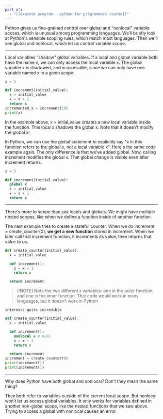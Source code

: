 ```yaml
---
part of:
  - "[[execute program - python for programmers course]]"
---
```


Python gives us fine-grained control over global and "nonlocal" variable access, which is unusual among programming languages. We'll briefly look at Python's sensible scoping rules, which match most languages. Then we'll see global and nonlocal, which let us control variable scope.

___

Local variables "shadow" global variables. If a local and global variable both have the name x, we can only access the local variable x. The global variable x is shadowed, and inaccessible, since we can only have one variable named x in a given scope.

```python
x = 5

def increment(initial_value):
  x = initial_value
  x = x + 1
  return x
incremented_x = increment(10)
print(x)
```

In the example above, x = initial_value creates a new local variable inside the function. This local x shadows the global x. Note that it doesn't modify the global x!

In Python, we can use the global statement to explicitly say "x in this function refers to the global x, not a local variable x". Here's the same code example again. The only difference is that we've added global. Now, calling increment modifies the global x. That global change is visible even after increment returns.

```python
x = 5

def increment(initial_value):
  global x
  x = initial_value
  x = x + 1
  return x
```

___

There's more to scope than just locals and globals. We might have multiple nested scopes, like when we define a function inside of another function.

The next example tries to create a stateful counter. When we do increment = create_counter(0), **we get a new function** stored in increment. When we later call that increment function, it increments its value, then returns that value to us.

```python
def create_counter(initial_value):
  x = initial_value

  def increment():
    x = x + 1
    return x

  return increment
```

> [!NOTE] Note the two different x variables: one in the outer function, and one in the inner function. That code would work in many languages, but it doesn't work in Python

`interest: quite incredible` 

```python
def create_counter(initial_value):
  x = initial_value

  def increment():
    nonlocal x # HERE
    x = x + 1
    return x

  return increment
increment = create_counter(0)
print(increment())
print(increment())
```

___
Why does Python have both global and nonlocal? Don't they mean the same thing?

They both refer to variables outside of the current local scope. But nonlocal won't let us access global variables. It only works for variables defined in another non-global scope, like the nested functions that we saw above. Trying to access a global with nonlocal causes an error.

